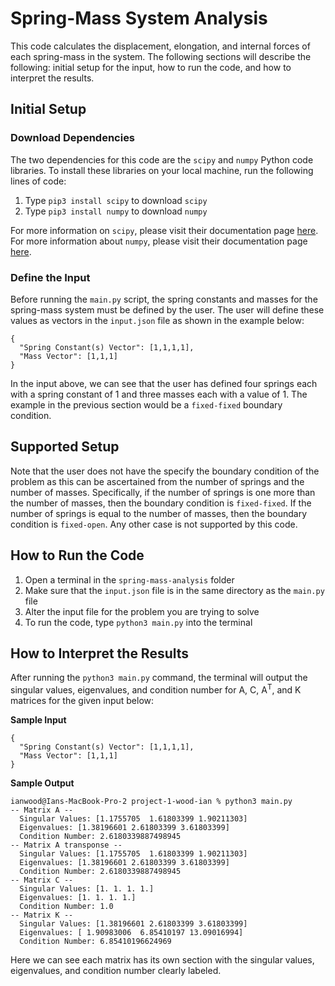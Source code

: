 # Spring-Mass System Analysis

This code calculates the displacement, elongation, and internal forces of each spring-mass in the system. The following sections will describe the following: initial setup for the input, how to run the code, and how to interpret the results.

## Initial Setup

### Download Dependencies

The two dependencies for this code are the `scipy` and `numpy` Python code libraries. To install these libraries on your local machine, run the following lines of code:

1. Type `pip3 install scipy` to  download `scipy`
2. Type `pip3 install numpy` to download `numpy`

For more information on `scipy`, please visit their documentation page [here](https://scipy.org). For more information about `numpy`, please visit their documentation page [here](https://numpy.org/doc/stable/user/whatisnumpy.html). 

### Define the Input

Before running the `main.py` script, the spring constants and masses for the spring-mass system must be defined by the user. The user will define these values as vectors in the `input.json` file as shown in the example below:

```
{
  "Spring Constant(s) Vector": [1,1,1,1],
  "Mass Vector": [1,1,1]
}
```

In the input above, we can see that the user has defined four springs each with a spring constant of 1 and three masses each with a value of 1. The example in the previous section would be a `fixed-fixed` boundary condition.

## Supported Setup

Note that the user does not have the specify the boundary condition of the problem as this can be ascertained from the number of springs and the number of masses. Specifically, if the number of springs is one more than the number of masses, then the boundary condition is `fixed-fixed`. If the number of springs is equal to the number of masses, then the boundary condition is `fixed-open`. Any other case is not supported by this code.

## How to Run the Code

1. Open a terminal in the `spring-mass-analysis` folder
2. Make sure that the `input.json` file is in the same directory as the `main.py` file
3. Alter the input file for the problem you are trying to solve
4. To run the code, type `python3 main.py` into the terminal

## How to Interpret the Results

After running the `python3 main.py` command, the terminal will output the singular values, eigenvalues, and condition number for A, C, A<sup>T</sup>, and K matrices for the given input below:

**Sample Input**
```
{
  "Spring Constant(s) Vector": [1,1,1,1],
  "Mass Vector": [1,1,1]
}
```

**Sample Output**
```
ianwood@Ians-MacBook-Pro-2 project-1-wood-ian % python3 main.py
-- Matrix A --
  Singular Values: [1.1755705  1.61803399 1.90211303]
  Eigenvalues: [1.38196601 2.61803399 3.61803399]
  Condition Number: 2.6180339887498945
-- Matrix A transponse --
  Singular Values: [1.1755705  1.61803399 1.90211303]
  Eigenvalues: [1.38196601 2.61803399 3.61803399]
  Condition Number: 2.6180339887498945
-- Matrix C --
  Singular Values: [1. 1. 1. 1.]
  Eigenvalues: [1. 1. 1. 1.]
  Condition Number: 1.0
-- Matrix K --
  Singular Values: [1.38196601 2.61803399 3.61803399]
  Eigenvalues: [ 1.90983006  6.85410197 13.09016994]
  Condition Number: 6.85410196624969
```
Here we can see each matrix has its own section with the singular values, eigenvalues, and condition number clearly labeled.

